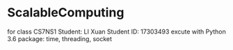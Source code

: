 # ScalableComputing
for class CS7NS1
Student: LI Xuan
Student ID: 17303493
excute with Python 3.6
package: time, threading, socket
